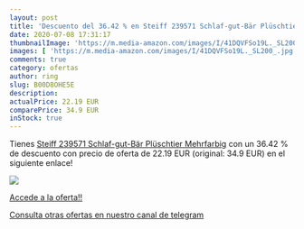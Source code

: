 ```yaml
---
layout: post
title: 'Descuento del 36.42 % en Steiff 239571 Schlaf-gut-Bär Plüschtier '
date: 2020-07-08 17:31:17
thumbnailImage: 'https://m.media-amazon.com/images/I/41DQVFSo19L._SL200_.jpg'
images: [ 'https://m.media-amazon.com/images/I/41DQVFSo19L._SL200_.jpg' ]
comments: true
category: ofertas
author: ring
slug: B00D8OHE5E
description:
actualPrice: 22.19 EUR
comparePrice: 34.9 EUR
inStock: true
---
```


Tienes [Steiff 239571 Schlaf-gut-Bär Plüschtier  Mehrfarbig](https://www.amazon.com/dp/B00D8OHE5E/?tag=redken08-20) con un 36.42 % de descuento con precio de oferta de 22.19 EUR (original: 34.9 EUR) en el siguiente enlace!

[![](https://m.media-amazon.com/images/I/41DQVFSo19L._SL200_.jpg)](https://www.amazon.com/dp/B00D8OHE5E/?tag=redken08-20)

[Accede a la oferta!!](https://www.amazon.com/dp/B00D8OHE5E/?tag=redken08-20)

[Consulta otras ofertas en nuestro canal de telegram](https://t.me/s/ofertas25)
